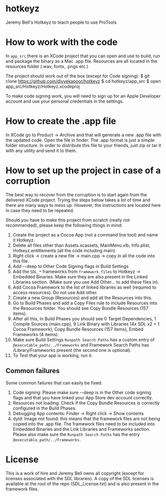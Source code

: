 # hotkeyz
Jeremy Bell's Hotkeyz to teach people to use ProTools

# How to work with the code

In `app_src` there is an XCode project that you can open and use to build, run and package the binary as a Mac .app file.
Resources are all located in the resources folder (.wav, fonts, .pngs etc.)

The project should work out of the box (except for Code signing):
    $ git clone https://github.com/divyekapoor/hotkeyz
    $ cd hotkeyz/app_src
    $ open app_src/Hotkeyz/Hotkeyz.xcodeproj

To make code signing work, you will need to sign up for an Apple Developer account and use your personal credentials in the settings.

# How to create the .app file

In XCode go to Product -> Archive and that will generate a new .app file with the updated code. Open the file in finder.
The .app format is just a simple folder structure. In order to distribute this
file to your friends, just zip or tar it with any utility and send it to them.


# How to set up the project in case of a corruption

The best way to recover from the corruption is to start again from the delivered XCode project. Trying the steps below takes a *lot* of time and there are many ways to mess up. However, the instructions are located here in case they need to be repeated.

Should you have to make this project from scratch (really not recommended), please keep the following things in mind:
1. Create the project as a Cocoa App (not a command line tool) and name it Hotkeyz.
1. Delete all files other than Assets.xcassets, MainMenu.xlb, Info.plist, Hotkeyz.entitlements (all the code including main).
1. Right click -> create a new file -> main.cpp -> copy in all the code into this file.
1. Add --deep to Other Code Signing flags in Build Settings
1. Add the `SDL_*` frameworks from `framework_files` to Hotkeyz -> Embedded Binaries. Make sure they are also present in the Linked Libraries section. (Make sure you use Add Other... to add these files in).
1. Add Cocoa Framework to the list of linked libraries as well (required to access resources). Do not use Add other.
1. Create a new Group (Resources) and add all the Resources into this.
1. Go to Build Phases and add a Copy Files rule to include Resources into the Resources folder. You should see Copy Bundle Resources (157 items).
1. After all this, In Build Phases you should see 0 Target Dependencies, 1 Compile Sources (main.cpp), 9 Link Binary with Libraries (4x SDL x2 + 1 Cocoa Framework), Copy Bundle Resources (157 items), Embed Frameworks (4 items).
1. Make sure Build Settings `Runpath Search Paths` has a custom entry of `@executable_path/../Frameworks` and Framework Search Paths has /Library/Frameworks present (the second one is optional).
1. To Test that your app is working, run it.

## Common failures

Some common failures that can easily be fixed:
1. Code signing: Please make sure --deep is in the Other code signing flags and that you have linked your App Store dev account correctly.
1. Resources not loading: Check if the Copy Bundle Resources is correctly configured in the Build Phases.
1. Debugging App contents: Finder -> Right click -> Show contents
1. dyld: Image not found: this means that the framework files are not being copied into the .app file. The framework files need to be included into Embedded Binaries and the Link Libraries and Frameworks section. Please also make sure the `Runpath Search Paths` has the entry `@executable_path/../Frameworks`.

# License

This is a work of hire and Jeremy Bell owns all copyright (except for licenses associated with the SDL libraries).
A copy of the SDL licenses is available at the root of the repo (SDL_License.txt) and is also present in the framework files.
